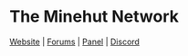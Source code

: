 # The Minehut Network

[Website](https://minehut.com/) | [Forums](https://forums.minehut.com/) | [Panel](https://minehut.com/panel/minecraft/) | [Discord](https://discordapp.com/invite/wDQeKCA)
